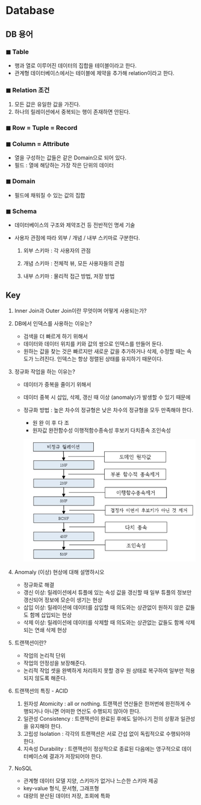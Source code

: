 # Database

## DB 용어

### ◼ Table

- 행과 열로 이루어진 데이터의 집합을 테이블이라고 한다.
- 관계형 데이터베이스에서는 테이블에 제약을 추가해 relation이라고 한다.

### ◼ Relation 조건

1. 모든 값은 유일한 값을 가진다.
2. 하나의 릴레이션에서 중복되는 행이 존재하면 안된다.

### ◼ Row = Tuple = Record

### ◼ Column = Attribute

- 열을 구성하는 값들은 같은 Domain으로 되어 있다.
- 필드 : 열에 해당하는 가장 작은 단위의 데이터

### ◼ Domain

- 필드에 채워질 수 있는 값의 집합

### ◼ Schema

- 데이터베이스의 구조와 제약조건 등 전반적인 명세 기술

- 사용자 관점에 따라 외부 / 개념 / 내부 스키마로 구분한다.

  1. 외부 스키마 : 각 사용자의 관점

  2. 개념 스키마 : 전체적 뷰, 모든 사용자들의 관점

  3. 내부 스키마 : 물리적 접근 방법, 저장 방법

## Key





1. Inner Join과 Outer Join이란 무엇이며 어떻게 사용되는가?

2. DB에서 인덱스를 사용하는 이유는?

   - 검색을 더 빠르게 하기 위해서
   - 데이터와 데이터 위치를 키와 값의 쌍으로 인덱스를 만들어 둔다.
   - 원하는 값을 찾는 것은 빠르지만 새로운 값을 추가하거나 삭제, 수정할 때는 속도가 느려진다. 인덱스는 항상 정렬된 상태를 유지하기 때문이다.

3. 정규화 작업을 하는 이유는?

   - 데이터가 중복을 줄이기 위해서

   - 데이터 중복 시 삽입, 삭제, 갱신 때 이상 (anomaly)가 발생할 수 있기 때문에

   - 정규화 방법 : 높은 차수의 정규형은 낮은 차수의 정규형을 모두 만족해야 한다.

     - 원 완 이 후 다 조
     - 원자값 완전함수성 이행적함수종속성 후보키 다치종속 조인속성

     ![정규화](https://github.com/jhk828/CS/blob/master/img/%EC%A0%95%EA%B7%9C%ED%99%94.jpeg?raw=true)

4. Anomaly (이상) 현상에 대해 설명하시오

   - 정규화로 해결
   - 갱신 이상: 릴레이션에서 튜플에 있는 속성 값을 갱신할 때 일부 튜플의 정보만 갱신되어 정보에 모순이 생기는 현상 
   - 삽입 이상: 릴레이션에 데이터를 삽입할 때 의도와는 상관없이 원하지 않은 값들도 함께 삽입되는 현상
   - 삭제 이상: 릴레이션에 데이터를 삭제할 때 의도와는 상관없는 값들도 함께 삭제되는 연쇄 삭제 현상

5. 트랜잭션이란?

   - 작업의 논리적 단위
   - 작업의 안정성을 보장해준다.
   - 논리적 작업 셋을 완벽하게 처리하지 못할 경우 원 상태로 복구하여 일부만 적용되지 않도록 해준다.

6. 트랜잭션의 특징 - ACID

   1. 원자성 Atomicity : all or nothing. 트랜잭션 연산들은 한꺼번에 완전하게 수행되거나 아니면 어떠한 연산도 수행되지 않아야 한다.
   2. 일관성 Consistency : 트랜잭션이 완료된 후에도 일어나기 전의 상황과 일관성을 유지해야 한다.
   3. 고립성 Isolation : 각각의 트랜잭션은 서로 간섭 없이 독립적으로 수행되어야 한다.
   4. 지속성 Durability : 트랜잭션이 정상적으로 종료된 다음에는 영구적으로 데이터베이스에 결과가 저장되어야 한다.

7. NoSQL

   - 관계형 데이터 모델 지양, 스키마가 없거나 느슨한 스키마 제공
   - key-value 형식, 문서형, 그래프형
   - 대량의 분산된 데이터 저장, 조회에 특화